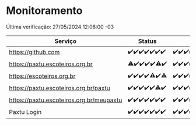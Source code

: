 # Monitoramento

Última verificação: 27/05/2024 12:08:00 -03

|Serviço|Status|Últimas 24h|
|---|---|---|
|https://github.com|<span title="2024-05-20: OK=24">✔️</span><span title="2024-05-21: OK=24">✔️</span><span title="2024-05-22: OK=24">✔️</span><span title="2024-05-23: OK=24">✔️</span><span title="2024-05-24: OK=24">✔️</span><span title="2024-05-25: OK=24">✔️</span><span title="2024-05-26: OK=16">✔️</span>|<span title="26/05/2024 13:07:00 -03 : 200">✔️</span><span title="26/05/2024 14:04:00 -03 : 200">✔️</span><span title="26/05/2024 15:08:00 -03 : 200">✔️</span><span title="26/05/2024 16:03:00 -03 : 200">✔️</span><span title="26/05/2024 17:06:00 -03 : 200">✔️</span><span title="26/05/2024 18:06:00 -03 : 200">✔️</span><span title="26/05/2024 19:05:00 -03 : 200">✔️</span><span title="26/05/2024 20:06:00 -03 : 200">✔️</span><span title="26/05/2024 21:33:00 -03 : 200">✔️</span><span title="26/05/2024 22:51:00 -03 : 200">✔️</span><span title="26/05/2024 23:25:00 -03 : 200">✔️</span><span title="27/05/2024 00:08:00 -03 : 200">✔️</span><span title="27/05/2024 01:09:00 -03 : 200">✔️</span><span title="27/05/2024 02:07:00 -03 : 200">✔️</span><span title="27/05/2024 03:10:00 -03 : 200">✔️</span><span title="27/05/2024 04:08:00 -03 : 200">✔️</span><span title="27/05/2024 05:10:00 -03 : 200">✔️</span><span title="27/05/2024 06:07:00 -03 : 200">✔️</span><span title="27/05/2024 07:09:00 -03 : 200">✔️</span><span title="27/05/2024 08:07:00 -03 : 200">✔️</span><span title="27/05/2024 09:12:00 -03 : 200">✔️</span><span title="27/05/2024 10:08:00 -03 : 200">✔️</span><span title="27/05/2024 11:06:00 -03 : 200">✔️</span><span title="27/05/2024 12:07:00 -03 : 200">✔️</span>|
|https://paxtu.escoteiros.org.br|<span title="2024-05-20: OK=23, Falhas=1">⚠️</span><span title="2024-05-21: OK=24">✔️</span><span title="2024-05-22: OK=24">✔️</span><span title="2024-05-23: OK=24">✔️</span><span title="2024-05-24: OK=24">✔️</span><span title="2024-05-25: OK=23, Falhas=1">⚠️</span><span title="2024-05-26: OK=16">✔️</span>|<span title="26/05/2024 13:07:00 -03 : 200">✔️</span><span title="26/05/2024 14:04:00 -03 : 200">✔️</span><span title="26/05/2024 15:08:00 -03 : 200">✔️</span><span title="26/05/2024 16:03:00 -03 : 200">✔️</span><span title="26/05/2024 17:06:00 -03 : 200">✔️</span><span title="26/05/2024 18:06:00 -03 : 200">✔️</span><span title="26/05/2024 19:05:00 -03 : 200">✔️</span><span title="26/05/2024 20:06:00 -03 : 200">✔️</span><span title="26/05/2024 21:33:00 -03 : 200">✔️</span><span title="26/05/2024 22:51:00 -03 : 200">✔️</span><span title="26/05/2024 23:25:00 -03 : 200">✔️</span><span title="27/05/2024 00:08:00 -03 : 200">✔️</span><span title="27/05/2024 01:09:00 -03 : 200">✔️</span><span title="27/05/2024 02:07:00 -03 : 200">✔️</span><span title="27/05/2024 03:10:00 -03 : 200">✔️</span><span title="27/05/2024 04:08:00 -03 : 200">✔️</span><span title="27/05/2024 05:10:00 -03 : 200">✔️</span><span title="27/05/2024 06:07:00 -03 : 200">✔️</span><span title="27/05/2024 07:09:00 -03 : 200">✔️</span><span title="27/05/2024 08:07:00 -03 : 200">✔️</span><span title="27/05/2024 09:12:00 -03 : 200">✔️</span><span title="27/05/2024 10:08:00 -03 : 200">✔️</span><span title="27/05/2024 11:06:00 -03 : 200">✔️</span><span title="27/05/2024 12:07:00 -03 : 200">✔️</span>|
|https://escoteiros.org.br|<span title="2024-05-20: OK=24">✔️</span><span title="2024-05-21: OK=24">✔️</span><span title="2024-05-22: OK=24">✔️</span><span title="2024-05-23: OK=24">✔️</span><span title="2024-05-24: OK=23, Falhas=1">⚠️</span><span title="2024-05-25: OK=24">✔️</span><span title="2024-05-26: OK=15, Falhas=1">⚠️</span>|<span title="26/05/2024 13:07:00 -03 : 200">✔️</span><span title="26/05/2024 14:04:00 -03 : 200">✔️</span><span title="26/05/2024 15:08:00 -03 : 200">✔️</span><span title="26/05/2024 16:03:00 -03 : 200">✔️</span><span title="26/05/2024 17:06:00 -03 : 200">✔️</span><span title="26/05/2024 18:06:00 -03 : 200">✔️</span><span title="26/05/2024 19:05:00 -03 : 200">✔️</span><span title="26/05/2024 20:06:00 -03 : 200">✔️</span><span title="26/05/2024 21:33:00 -03 : 200">✔️</span><span title="26/05/2024 22:51:00 -03 : 200">✔️</span><span title="26/05/2024 23:25:00 -03 : 200">✔️</span><span title="27/05/2024 00:08:00 -03 : 200">✔️</span><span title="27/05/2024 01:09:00 -03 : 200">✔️</span><span title="27/05/2024 02:07:00 -03 : 200">✔️</span><span title="27/05/2024 03:10:00 -03 : 200">✔️</span><span title="27/05/2024 04:08:00 -03 : 200">✔️</span><span title="27/05/2024 05:10:00 -03 : 200">✔️</span><span title="27/05/2024 06:07:00 -03 : 200">✔️</span><span title="27/05/2024 07:09:00 -03 : 200">✔️</span><span title="27/05/2024 08:07:00 -03 : 200">✔️</span><span title="27/05/2024 09:12:00 -03 : 200">✔️</span><span title="27/05/2024 10:08:00 -03 : 200">✔️</span><span title="27/05/2024 11:06:00 -03 : 200">✔️</span><span title="27/05/2024 12:07:00 -03 : 200">✔️</span>|
|https://paxtu.escoteiros.org.br/paxtu|<span title="2024-05-20: OK=24">✔️</span><span title="2024-05-21: OK=24">✔️</span><span title="2024-05-22: OK=24">✔️</span><span title="2024-05-23: OK=24">✔️</span><span title="2024-05-24: OK=24">✔️</span><span title="2024-05-25: OK=23, Falhas=1">⚠️</span><span title="2024-05-26: OK=16">✔️</span>|<span title="26/05/2024 13:07:00 -03 : 200">✔️</span><span title="26/05/2024 14:04:00 -03 : 200">✔️</span><span title="26/05/2024 15:08:00 -03 : 200">✔️</span><span title="26/05/2024 16:03:00 -03 : 200">✔️</span><span title="26/05/2024 17:06:00 -03 : 200">✔️</span><span title="26/05/2024 18:06:00 -03 : 200">✔️</span><span title="26/05/2024 19:05:00 -03 : 200">✔️</span><span title="26/05/2024 20:06:00 -03 : 200">✔️</span><span title="26/05/2024 21:33:00 -03 : 200">✔️</span><span title="26/05/2024 22:51:00 -03 : 200">✔️</span><span title="26/05/2024 23:25:00 -03 : 200">✔️</span><span title="27/05/2024 00:08:00 -03 : 200">✔️</span><span title="27/05/2024 01:09:00 -03 : 200">✔️</span><span title="27/05/2024 02:07:00 -03 : 200">✔️</span><span title="27/05/2024 03:11:00 -03 : 200">✔️</span><span title="27/05/2024 04:08:00 -03 : 200">✔️</span><span title="27/05/2024 05:10:00 -03 : 200">✔️</span><span title="27/05/2024 06:07:00 -03 : 200">✔️</span><span title="27/05/2024 07:09:00 -03 : 200">✔️</span><span title="27/05/2024 08:07:00 -03 : 200">✔️</span><span title="27/05/2024 09:12:00 -03 : 200">✔️</span><span title="27/05/2024 10:08:00 -03 : 200">✔️</span><span title="27/05/2024 11:06:00 -03 : 200">✔️</span><span title="27/05/2024 12:08:00 -03 : 200">✔️</span>|
|https://paxtu.escoteiros.org.br/meupaxtu|<span title="2024-05-20: OK=24">✔️</span><span title="2024-05-21: OK=24">✔️</span><span title="2024-05-22: OK=24">✔️</span><span title="2024-05-23: OK=24">✔️</span><span title="2024-05-24: OK=24">✔️</span><span title="2024-05-25: OK=24">✔️</span><span title="2024-05-26: OK=16">✔️</span>|<span title="26/05/2024 13:07:00 -03 : 200">✔️</span><span title="26/05/2024 14:04:00 -03 : 200">✔️</span><span title="26/05/2024 15:08:00 -03 : 200">✔️</span><span title="26/05/2024 16:03:00 -03 : 200">✔️</span><span title="26/05/2024 17:06:00 -03 : 200">✔️</span><span title="26/05/2024 18:06:00 -03 : 200">✔️</span><span title="26/05/2024 19:05:00 -03 : 200">✔️</span><span title="26/05/2024 20:06:00 -03 : 200">✔️</span><span title="26/05/2024 21:33:00 -03 : 200">✔️</span><span title="26/05/2024 22:51:00 -03 : 200">✔️</span><span title="26/05/2024 23:25:00 -03 : 200">✔️</span><span title="27/05/2024 00:08:00 -03 : 200">✔️</span><span title="27/05/2024 01:09:00 -03 : 200">✔️</span><span title="27/05/2024 02:07:00 -03 : 200">✔️</span><span title="27/05/2024 03:11:00 -03 : 200">✔️</span><span title="27/05/2024 04:08:00 -03 : 200">✔️</span><span title="27/05/2024 05:10:00 -03 : 200">✔️</span><span title="27/05/2024 06:07:00 -03 : 200">✔️</span><span title="27/05/2024 07:09:00 -03 : 200">✔️</span><span title="27/05/2024 08:07:00 -03 : 200">✔️</span><span title="27/05/2024 09:12:00 -03 : 200">✔️</span><span title="27/05/2024 10:08:00 -03 : 200">✔️</span><span title="27/05/2024 11:06:00 -03 : 200">✔️</span><span title="27/05/2024 12:08:00 -03 : 200">✔️</span>|
|Paxtu Login|<span title="2024-05-20: OK=24">✔️</span><span title="2024-05-21: OK=24">✔️</span><span title="2024-05-22: OK=24">✔️</span><span title="2024-05-23: OK=24">✔️</span><span title="2024-05-24: OK=24">✔️</span><span title="2024-05-25: OK=24">✔️</span><span title="2024-05-26: OK=16">✔️</span>|<span title="26/05/2024 13:07:00 -03 : 200">✔️</span><span title="26/05/2024 14:04:00 -03 : 200">✔️</span><span title="26/05/2024 15:08:00 -03 : 200">✔️</span><span title="26/05/2024 16:03:00 -03 : 200">✔️</span><span title="26/05/2024 17:06:00 -03 : 200">✔️</span><span title="26/05/2024 18:06:00 -03 : 200">✔️</span><span title="26/05/2024 19:05:00 -03 : 200">✔️</span><span title="26/05/2024 20:06:00 -03 : 200">✔️</span><span title="26/05/2024 21:33:00 -03 : 200">✔️</span><span title="26/05/2024 22:51:00 -03 : 200">✔️</span><span title="26/05/2024 23:25:00 -03 : 200">✔️</span><span title="27/05/2024 00:08:00 -03 : 200">✔️</span><span title="27/05/2024 01:09:00 -03 : 200">✔️</span><span title="27/05/2024 02:07:00 -03 : 200">✔️</span><span title="27/05/2024 03:11:00 -03 : 200">✔️</span><span title="27/05/2024 04:08:00 -03 : 200">✔️</span><span title="27/05/2024 05:10:00 -03 : 200">✔️</span><span title="27/05/2024 06:07:00 -03 : 200">✔️</span><span title="27/05/2024 07:09:00 -03 : 200">✔️</span><span title="27/05/2024 08:07:00 -03 : 200">✔️</span><span title="27/05/2024 09:12:00 -03 : 200">✔️</span><span title="27/05/2024 10:08:00 -03 : 200">✔️</span><span title="27/05/2024 11:06:00 -03 : 200">✔️</span><span title="27/05/2024 12:08:00 -03 : 200">✔️</span>|
